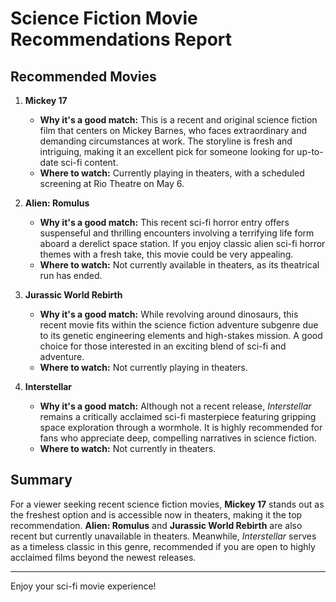 # Science Fiction Movie Recommendations Report

## Recommended Movies

1. **Mickey 17**  
   - **Why it's a good match:** This is a recent and original science fiction film that centers on Mickey Barnes, who faces extraordinary and demanding circumstances at work. The storyline is fresh and intriguing, making it an excellent pick for someone looking for up-to-date sci-fi content.  
   - **Where to watch:** Currently playing in theaters, with a scheduled screening at Rio Theatre on May 6.

2. **Alien: Romulus**  
   - **Why it's a good match:** This recent sci-fi horror entry offers suspenseful and thrilling encounters involving a terrifying life form aboard a derelict space station. If you enjoy classic alien sci-fi horror themes with a fresh take, this movie could be very appealing.  
   - **Where to watch:** Not currently available in theaters, as its theatrical run has ended.

3. **Jurassic World Rebirth**  
   - **Why it's a good match:** While revolving around dinosaurs, this recent movie fits within the science fiction adventure subgenre due to its genetic engineering elements and high-stakes mission. A good choice for those interested in an exciting blend of sci-fi and adventure.  
   - **Where to watch:** Not currently playing in theaters.

4. **Interstellar**  
   - **Why it's a good match:** Although not a recent release, *Interstellar* remains a critically acclaimed sci-fi masterpiece featuring gripping space exploration through a wormhole. It is highly recommended for fans who appreciate deep, compelling narratives in science fiction.  
   - **Where to watch:** Not currently in theaters.

## Summary  
For a viewer seeking recent science fiction movies, **Mickey 17** stands out as the freshest option and is accessible now in theaters, making it the top recommendation. **Alien: Romulus** and **Jurassic World Rebirth** are also recent but currently unavailable in theaters. Meanwhile, *Interstellar* serves as a timeless classic in this genre, recommended if you are open to highly acclaimed films beyond the newest releases.

---

Enjoy your sci-fi movie experience!